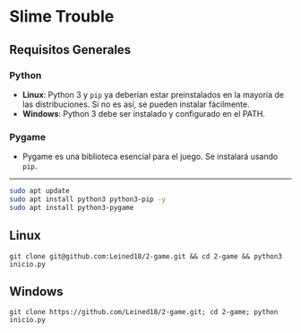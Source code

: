 # Slime Trouble

## Requisitos Generales

### Python
- **Linux**: Python 3 y `pip` ya deberían estar preinstalados en la mayoría de las distribuciones. Si no es así, se pueden instalar fácilmente.
- **Windows**: Python 3 debe ser instalado y configurado en el PATH.

### Pygame
- Pygame es una biblioteca esencial para el juego. Se instalará usando `pip`.

---


```bash
sudo apt update
sudo apt install python3 python3-pip -y
sudo apt install python3-pygame

```


## Linux

```
git clone git@github.com:Leined18/2-game.git && cd 2-game && python3 inicio.py
```

## Windows

```
git clone https://github.com/Leined18/2-game.git; cd 2-game; python inicio.py
```
